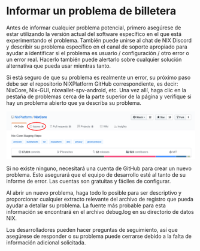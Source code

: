 # Informar un problema de billetera

Antes de informar cualquier problema potencial, primero asegúrese de estar utilizando la versión actual del software específico en el que está experimentando el problema. También puede unirse al chat de NIX Discord y describir su problema específico en el canal de soporte apropiado para ayudar a identificar si el problema es usuario / configuración / otro error o un error real. Hacerlo también puede alertarlo sobre cualquier solución alternativa que pueda usar mientras tanto.

Si está seguro de que su problema es realmente un error, su próximo paso debe ser el repositorio NIXPlatform GitHub correspondiente, es decir: NixCore, Nix-GUI, nixwallet-spv-android, etc. Una vez allí, haga clic en la pestaña de problemas cerca de la parte superior de la página y verifique si hay un problema abierto que ya describa su problema.

![](../.gitbook/assets/githubissuetab.png)

Si no existe ninguno, necesitará una cuenta de GitHub para crear un nuevo problema. Esto asegurará que el equipo de desarrollo esté al tanto de su informe de error. Las cuentas son gratuitas y fáciles de configurar.

Al abrir un nuevo problema, haga todo lo posible para ser descriptivo y proporcionar cualquier extracto relevante del archivo de registro que pueda ayudar a detallar su problema. La fuente más probable para esta información se encontrará en el archivo debug.log en su directorio de datos NIX.

Los desarrolladores pueden hacer preguntas de seguimiento, así que asegúrese de responder o su problema puede cerrarse debido a la falta de información adicional solicitada.



